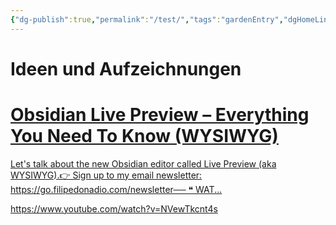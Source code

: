 ```yaml
---
{"dg-publish":true,"permalink":"/test/","tags":"gardenEntry","dgHomeLink":true,"dgPassFrontmatter":false}
---
```


# Ideen und Aufzeichnungen



<div class="rich-link-card-container"><a class="rich-link-card" href="https://www.youtube.com/watch?v=NVewTkcnt4s" target="_blank">
	<div class="rich-link-image-container">
		<div class="rich-link-image" style="background-image: url('https://www.youtube.com/embed/NVewTkcnt4s?feature=oembed')">
	</div>
	</div>
	<div class="rich-link-card-text">
		<h1 class="rich-link-card-title">Obsidian Live Preview – Everything You Need To Know (WYSIWYG)</h1>
		<p class="rich-link-card-description">
		Let's talk about the new Obsidian editor called Live Preview (aka WYSIWYG).👉 Sign up to my email newsletter: https://go.filipedonadio.com/newsletter── ❝ WAT...
		</p>
		<p class="rich-link-href">
		https://www.youtube.com/watch?v=NVewTkcnt4s
		</p>
	</div>
</a></div>

